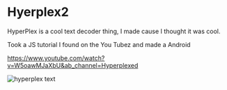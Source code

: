 # Hyerplex2
HyperPlex is a cool text decoder thing, I made cause I thought it was cool.

Took a JS tutorial I found on the You Tubez and made a Android 


https://www.youtube.com/watch?v=W5oawMJaXbU&ab_channel=Hyperplexed


![hyperplex text](https://github.com/adfleshner/Hyerplex2/assets/3021508/a7cba41d-c483-463f-8658-c299cb27df5c)
